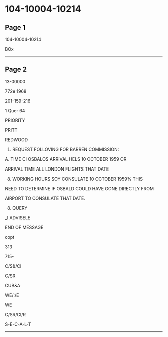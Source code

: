 # 104-10004-10214

## Page 1

104-10004-10214

BOx

---

## Page 2

13-00000

772e 1968

201-159-216

1 Quer 64

PRIORITY

PRITT

REDWOOD

1. REQUEST FOLLOVING FOR BARREN COMMISSION:

A. TIME CI OSBALOS ARRIVAL HELS 10 OCTOBER 1959 OR

ARRIVAL TIME ALL LONDON FLIGHTS THAT DATE

8. WORKING HOURS SOY CONSULATE 10 OCTOBER 1959% THIS

NEED TO DETERMINE IF OSBALD COULD HAVE GONE DIRECTLY FROM

AIRPORT TO CONSULATE THAT DATE.

8. QUERY

_I ADVISELE

END OF MESSAGE

copt

313

715-

C/S&/CI

C/SR

CUB&A

WE/:/E

WE

C/SR/CI/R

S-E-C-A-L-T

---

